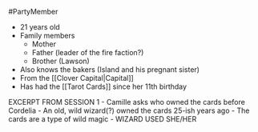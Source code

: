 #PartyMember
- 21 years old
- Family members
	- Mother
	- Father (leader of the fire faction?)
	- Brother (Lawson)
- Also knows the bakers (Island and his pregnant sister)
- From the [[Clover Capital|Capital]]
- Has had the [[Tarot Cards]] since her 11th birthday


EXCERPT FROM SESSION 1
	- Camille asks who owned the cards before Cordelia
		- An old, wild wizard(?) owned the cards 25-ish years ago
		- The cards are a type of wild magic
		- WIZARD USED SHE/HER